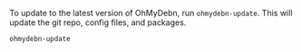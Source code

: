 To update to the latest version of OhMyDebn, run `ohmydebn-update`. This will update the git repo, config files, and packages.

```bash
ohmydebn-update
```

